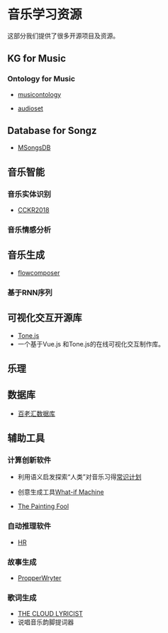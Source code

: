 # 音乐学习资源

这部分我们提供了很多开源项目及资源。

## KG for Music

### Ontology for Music

- [musicontology](https://github.com/motools/musicontology)

- [audioset](https://github.com/audioset/ontology)

## Database for Songz

- [MSongsDB](https://github.com/LuvSheRyL/MSongsDB)

## 音乐智能

### 音乐实体识别

- [CCKR2018]()

### 音乐情感分析



## 音乐生成

- [flowcomposer]()

### 基于RNN序列


## 可视化交互开源库

- [Tone.js]()
- []() 一个基于Vue.js 和Tone.js的在线可视化交互制作库。

## 乐理

## 数据库

- [百老汇数据库](https://www.ibdb.com/)



## 辅助工具

### 计算创新软件

- 利用语义启发探索“人类”对音乐习得[常识计划](https://www.commonsense.org/)

- 创意生成工具[What-if Machine](http://whatifmachine.org/help/)

- [The Painting Fool]()

### 自动推理软件

- [HR]()

### 故事生成
- [PropperWryter]()

### 歌词生成

- [THE CLOUD LYRICIST]() 
- 说唱音乐韵脚提词器[]()
